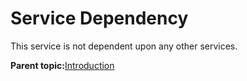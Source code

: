 # Service Dependency

This service is not dependent upon any other services.

**Parent topic:**[Introduction](GUID-0E755529-4FD2-4252-8598-8EDF707DDEC5.md)


